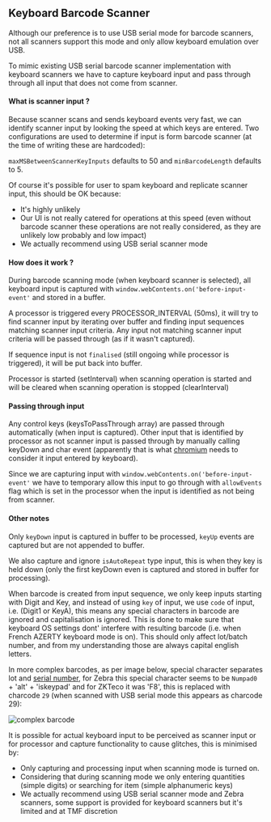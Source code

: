 ## Keyboard Barcode Scanner

Although our preference is to use USB serial mode for barcode scanners, not all scanners support this mode and only allow keyboard emulation over USB.

To mimic existing USB serial barcode scanner implementation with keyboard scanners we have to capture keyboard input and pass through through all input that does not come from scanner.

#### What is scanner input ?

Because scanner scans and sends keyboard events very fast, we can identify scanner input by looking the speed at which keys are entered. Two configurations are used to determine if input is form barcode scanner (at the time of writing these are hardcoded):

`maxMSBetweenScannerKeyInputs` defaults to 50 and `minBarcodeLength` defaults to 5.

Of course it's possible for user to spam keyboard and replicate scanner input, this should be OK because:

- It's highly unlikely
- Our UI is not really catered for operations at this speed (even without barcode scanner these operations are not really considered, as they are unlikely low probably and low impact)
- We actually recommend using USB serial scanner mode

#### How does it work ?

During barcode scanning mode (when keyboard scanner is selected), all keyboard input is captured with `window.webContents.on('before-input-event'` and stored in a buffer.

A processor is triggered every PROCESSOR_INTERVAL (50ms), it will try to find scanner input by iterating over buffer and finding input sequences matching scanner input criteria. Any input not matching scanner input criteria will be passed through (as if it wasn't captured).

If sequence input is not `finalised` (still ongoing while processor is triggered), it will be put back into buffer.

Processor is started (setInterval) when scanning operation is started and will be cleared when scanning operation is stopped (clearInterval)

#### Passing through input

Any control keys (keysToPassThrough array) are passed through automatically (when input is captured). Other input that is identified by processor as not scanner input is passed through by manually calling keyDown and char event (apparently that is what [chromium](https://stackoverflow.com/a/53223619) needs to consider it input entered by keyboard).

Since we are capturing input with `window.webContents.on('before-input-event'` we have to temporary allow this input to go through with `allowEvents` flag which is set in the processor when the input is identified as not being from scanner.

#### Other notes

Only `keyDown` input is captured in buffer to be processed, `keyUp` events are captured but are not appended to buffer.

We also capture and ignore `isAutoRepeat` type input, this is when they key is held down (only the first keyDown even is captured and stored in buffer for processing).

When barcode is created from input sequence, we only keep inputs starting with Digit and Key, and instead of using `key` of input, we use `code` of input, i.e. (Digit1 or KeyA), this means any special characters in barcode are ignored and capitalisation is ignored. This is done to make sure that keyboard OS settings dont' interfere with resulting barcode (i.e. when French AZERTY keyboard mode is on). This should only affect lot/batch number, and from my understanding those are always capital english letters.

In more complex barcodes, as per image below, special character separates lot and [serial number](https://www.databar-barcode.info/application-identifiers/), for Zebra this special character seems to be `Numpad0` + 'alt' + 'iskeypad' and for ZKTeco it was 'F8', this is replaced with charcode `29` (when scanned with USB serial mode this appears as charcode 29):

![complex barcode](./docs/complex_barcode.png)

It is possible for actual keyboard input to be perceived as scanner input or for processor and capture functionality to cause glitches, this is minimised by:

- Only capturing and processing input when scanning mode is turned on.
- Considering that during scanning mode we only entering quantities (simple digits) or searching for item (simple alphanumeric keys)
- We actually recommend using USB serial scanner mode and Zebra scanners, some support is provided for keyboard scanners but it's limited and at TMF discretion
